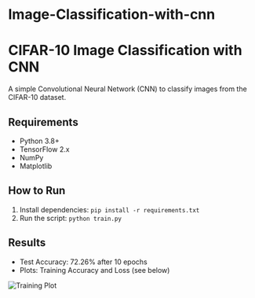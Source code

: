 # Image-Classification-with-cnn
# CIFAR-10 Image Classification with CNN
A simple Convolutional Neural Network (CNN) to classify images from the CIFAR-10 dataset.

## Requirements
- Python 3.8+
- TensorFlow 2.x
- NumPy
- Matplotlib

## How to Run
1. Install dependencies: `pip install -r requirements.txt`
2. Run the script: `python train.py`

## Results
- Test Accuracy: 72.26% after 10 epochs
- Plots: Training Accuracy and Loss (see below)

![Training Plot](plot.png)
